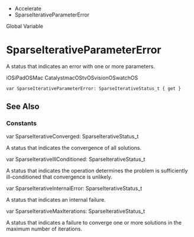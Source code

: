 

- Accelerate
-  SparseIterativeParameterError 

Global Variable

# SparseIterativeParameterError

A status that indicates an error with one or more parameters.

iOSiPadOSMac CatalystmacOStvOSvisionOSwatchOS

``` source
var SparseIterativeParameterError: SparseIterativeStatus_t { get }
```

## See Also

### Constants

var SparseIterativeConverged: SparseIterativeStatus_t

A status that indicates the convergence of all solutions.

var SparseIterativeIllConditioned: SparseIterativeStatus_t

A status that indicates the operation determines the problem is sufficiently ill-conditioned that convergence is unlikely.

var SparseIterativeInternalError: SparseIterativeStatus_t

A status that indicates an internal failure.

var SparseIterativeMaxIterations: SparseIterativeStatus_t

A status that indicates a failure to converge one or more solutions in the maximum number of iterations.

